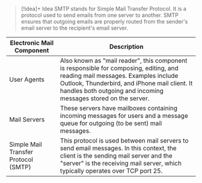 
> [!idea]+ Idea
> SMTP stands for Simple Mail Transfer Protocol. It is a protocol used to send emails from one server to another. SMTP ensures that outgoing emails are properly routed from the sender's email server to the recipient's email server.

| Electronic Mail Component | Description |
|---------------------------|-------------|
| User Agents               | Also known as "mail reader", this component is responsible for composing, editing, and reading mail messages. Examples include Outlook, Thunderbird, and iPhone mail client. It handles both outgoing and incoming messages stored on the server. |
| Mail Servers              | These servers have mailboxes containing incoming messages for users and a message queue for outgoing (to be sent) mail messages. |
| Simple Mail Transfer Protocol (SMTP) | This protocol is used between mail servers to send email messages. In this context, the client is the sending mail server and the "server" is the receiving mail server, which typically operates over TCP port 25. |
